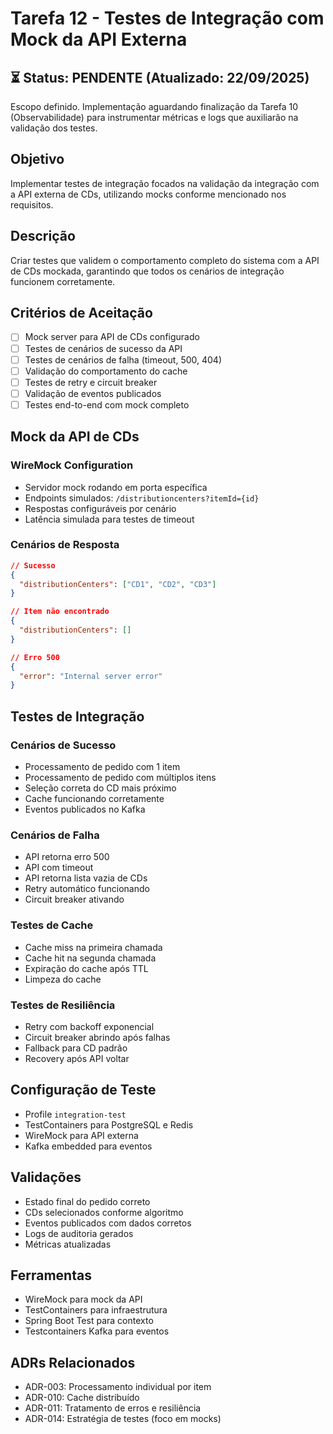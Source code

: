 # Tarefa 12 - Testes de Integração com Mock da API Externa

## ⏳ Status: PENDENTE (Atualizado: 22/09/2025)

Escopo definido. Implementação aguardando finalização da Tarefa 10 (Observabilidade) para instrumentar métricas e logs que auxiliarão na validação dos testes.

## Objetivo

Implementar testes de integração focados na validação da integração com a API externa de CDs, utilizando mocks conforme mencionado nos requisitos.

## Descrição

Criar testes que validem o comportamento completo do sistema com a API de CDs mockada, garantindo que todos os cenários de integração funcionem corretamente.

## Critérios de Aceitação

- [ ] Mock server para API de CDs configurado
- [ ] Testes de cenários de sucesso da API
- [ ] Testes de cenários de falha (timeout, 500, 404)
- [ ] Validação do comportamento do cache
- [ ] Testes de retry e circuit breaker
- [ ] Validação de eventos publicados
- [ ] Testes end-to-end com mock completo

## Mock da API de CDs

### WireMock Configuration

- Servidor mock rodando em porta específica
- Endpoints simulados: `/distributioncenters?itemId={id}`
- Respostas configuráveis por cenário
- Latência simulada para testes de timeout

### Cenários de Resposta

```json
// Sucesso
{
  "distributionCenters": ["CD1", "CD2", "CD3"]
}

// Item não encontrado
{
  "distributionCenters": []
}

// Erro 500
{
  "error": "Internal server error"
}
```

## Testes de Integração

### Cenários de Sucesso

- Processamento de pedido com 1 item
- Processamento de pedido com múltiplos itens
- Seleção correta do CD mais próximo
- Cache funcionando corretamente
- Eventos publicados no Kafka

### Cenários de Falha

- API retorna erro 500
- API com timeout
- API retorna lista vazia de CDs
- Retry automático funcionando
- Circuit breaker ativando

### Testes de Cache

- Cache miss na primeira chamada
- Cache hit na segunda chamada
- Expiração do cache após TTL
- Limpeza do cache

### Testes de Resiliência

- Retry com backoff exponencial
- Circuit breaker abrindo após falhas
- Fallback para CD padrão
- Recovery após API voltar

## Configuração de Teste

- Profile `integration-test`
- TestContainers para PostgreSQL e Redis
- WireMock para API externa
- Kafka embedded para eventos

## Validações

- Estado final do pedido correto
- CDs selecionados conforme algoritmo
- Eventos publicados com dados corretos
- Logs de auditoria gerados
- Métricas atualizadas

## Ferramentas

- WireMock para mock da API
- TestContainers para infraestrutura
- Spring Boot Test para contexto
- Testcontainers Kafka para eventos

## ADRs Relacionados

- ADR-003: Processamento individual por item
- ADR-010: Cache distribuído
- ADR-011: Tratamento de erros e resiliência
- ADR-014: Estratégia de testes (foco em mocks)
